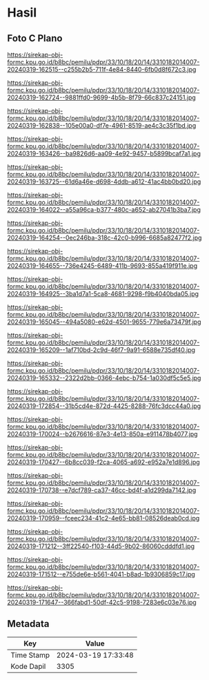 # Hasil

## Foto C Plano

https://sirekap-obj-formc.kpu.go.id/b8bc/pemilu/pdpr/33/10/18/20/14/3310182014007-20240319-162515--c255b2b5-711f-4e84-8440-6fb0d8f672c3.jpg

https://sirekap-obj-formc.kpu.go.id/b8bc/pemilu/pdpr/33/10/18/20/14/3310182014007-20240319-162724--9881ffd0-9699-4b5b-8f79-66c837c24151.jpg

https://sirekap-obj-formc.kpu.go.id/b8bc/pemilu/pdpr/33/10/18/20/14/3310182014007-20240319-162838--105e00a0-df7e-4961-8519-ae4c3c35f1bd.jpg

https://sirekap-obj-formc.kpu.go.id/b8bc/pemilu/pdpr/33/10/18/20/14/3310182014007-20240319-163426--ba9826d6-aa09-4e92-9457-b5899bcaf7a1.jpg

https://sirekap-obj-formc.kpu.go.id/b8bc/pemilu/pdpr/33/10/18/20/14/3310182014007-20240319-163725--61d6a46e-d698-4ddb-a612-41ac4bb0bd20.jpg

https://sirekap-obj-formc.kpu.go.id/b8bc/pemilu/pdpr/33/10/18/20/14/3310182014007-20240319-164022--a55a96ca-b377-480c-a652-ab27041b3ba7.jpg

https://sirekap-obj-formc.kpu.go.id/b8bc/pemilu/pdpr/33/10/18/20/14/3310182014007-20240319-164254--0ec246ba-318c-42c0-b996-6685a82477f2.jpg

https://sirekap-obj-formc.kpu.go.id/b8bc/pemilu/pdpr/33/10/18/20/14/3310182014007-20240319-164655--736e4245-6489-411b-9693-855a419f911e.jpg

https://sirekap-obj-formc.kpu.go.id/b8bc/pemilu/pdpr/33/10/18/20/14/3310182014007-20240319-164925--3ba1d7a1-5ca8-4681-9298-f9b4040bda05.jpg

https://sirekap-obj-formc.kpu.go.id/b8bc/pemilu/pdpr/33/10/18/20/14/3310182014007-20240319-165045--494a5080-e62d-4501-9655-779e6a73479f.jpg

https://sirekap-obj-formc.kpu.go.id/b8bc/pemilu/pdpr/33/10/18/20/14/3310182014007-20240319-165209--1af710bd-2c9d-46f7-9a91-6588e735df40.jpg

https://sirekap-obj-formc.kpu.go.id/b8bc/pemilu/pdpr/33/10/18/20/14/3310182014007-20240319-165332--2322d2bb-0366-4ebc-b754-1a030df5c5e5.jpg

https://sirekap-obj-formc.kpu.go.id/b8bc/pemilu/pdpr/33/10/18/20/14/3310182014007-20240319-172854--31b5cd4e-872d-4425-8288-76fc3dcc44a0.jpg

https://sirekap-obj-formc.kpu.go.id/b8bc/pemilu/pdpr/33/10/18/20/14/3310182014007-20240319-170024--b2676616-87e3-4e13-850a-e911478b4077.jpg

https://sirekap-obj-formc.kpu.go.id/b8bc/pemilu/pdpr/33/10/18/20/14/3310182014007-20240319-170427--6b8cc039-f2ca-4065-a692-e952a7e1d896.jpg

https://sirekap-obj-formc.kpu.go.id/b8bc/pemilu/pdpr/33/10/18/20/14/3310182014007-20240319-170738--e7dcf789-ca37-46cc-bd4f-a1d299da7142.jpg

https://sirekap-obj-formc.kpu.go.id/b8bc/pemilu/pdpr/33/10/18/20/14/3310182014007-20240319-170959--fceec234-41c2-4e65-bb81-08526deab0cd.jpg

https://sirekap-obj-formc.kpu.go.id/b8bc/pemilu/pdpr/33/10/18/20/14/3310182014007-20240319-171212--3ff22540-f103-44d5-9b02-86060cdddfd1.jpg

https://sirekap-obj-formc.kpu.go.id/b8bc/pemilu/pdpr/33/10/18/20/14/3310182014007-20240319-171512--e755de6e-b561-4041-b8ad-1b9306859c17.jpg

https://sirekap-obj-formc.kpu.go.id/b8bc/pemilu/pdpr/33/10/18/20/14/3310182014007-20240319-171647--366fabd1-50df-42c5-9198-7283e6c03e76.jpg


## Metadata

| Key        | Value               |
| ---------- | ------------------- |
| Time Stamp | 2024-03-19 17:33:48 |
| Kode Dapil | 3305                |



